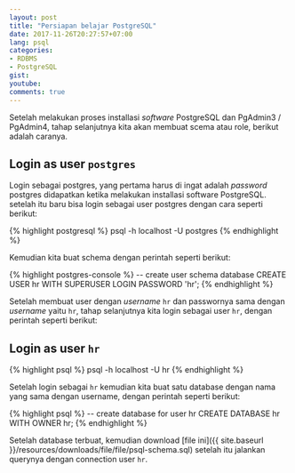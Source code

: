 ```yaml
---
layout: post
title: "Persiapan belajar PostgreSQL"
date: 2017-11-26T20:27:57+07:00
lang: psql
categories:
- RDBMS
- PostgreSQL
gist: 
youtube: 
comments: true
---
```


Setelah melakukan proses installasi _software_ PostgreSQL dan PgAdmin3 / PgAdmin4, tahap selanjutnya kita akan membuat scema atau role, berikut adalah caranya.

## Login as user `postgres`

Login sebagai postgres, yang pertama harus di ingat adalah _password_ postgres didapatkan ketika melakukan installasi software PostgreSQL. setelah itu baru bisa login sebagai user postgres dengan cara seperti berikut:

{% highlight postgresql %}
psql -h localhost -U postgres
{% endhighlight %}

Kemudian kita buat schema dengan perintah seperti berikut:

{% highlight postgres-console %}
-- create user schema database
CREATE USER hr WITH SUPERUSER LOGIN PASSWORD 'hr';
{% endhighlight %}

Setelah membuat user dengan _username_ `hr` dan passwornya sama dengan _username_ yaitu `hr`, tahap selanjutnya kita login sebagai user `hr`, dengan perintah seperti berikut:

## Login as user `hr`

{% highlight psql %}
psql -h localhost -U hr
{% endhighlight %}

Setelah login sebagai `hr` kemudian kita buat satu database dengan nama yang sama dengan username, dengan perintah seperti berikut:

{% highlight psql %}
-- create database for user hr
CREATE DATABASE hr WITH OWNER hr;
{% endhighlight %}

Setelah database terbuat, kemudian download [file ini]({{ site.baseurl }}/resources/downloads/file/file/psql-schema.sql) setelah itu jalankan querynya dengan connection user `hr`.